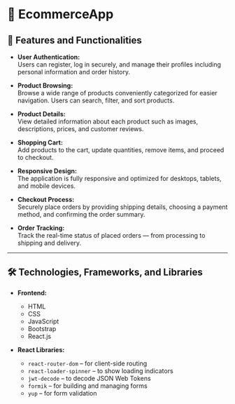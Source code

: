 # 🛒 EcommerceApp

## 🌟 Features and Functionalities

- **User Authentication:**  
  Users can register, log in securely, and manage their profiles including personal information and order history.

- **Product Browsing:**  
  Browse a wide range of products conveniently categorized for easier navigation. Users can search, filter, and sort products.

- **Product Details:**  
  View detailed information about each product such as images, descriptions, prices, and customer reviews.

- **Shopping Cart:**  
  Add products to the cart, update quantities, remove items, and proceed to checkout.

- **Responsive Design:**  
  The application is fully responsive and optimized for desktops, tablets, and mobile devices.

- **Checkout Process:**  
  Securely place orders by providing shipping details, choosing a payment method, and confirming the order summary.

- **Order Tracking:**  
  Track the real-time status of placed orders — from processing to shipping and delivery.

---

## 🛠️ Technologies, Frameworks, and Libraries

- **Frontend:**
  - HTML  
  - CSS  
  - JavaScript  
  - Bootstrap  
  - React.js  

- **React Libraries:**
  - `react-router-dom` – for client-side routing  
  - `react-loader-spinner` – to show loading indicators  
  - `jwt-decode` – to decode JSON Web Tokens  
  - `formik` – for building and managing forms  
  - `yup` – for form validation  
